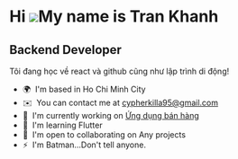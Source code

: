 Hi ![](https://user-images.githubusercontent.com/18350557/176309783-0785949b-9127-417c-8b55-ab5a4333674e.gif)My name is Tran Khanh
==================================================================================================================================

Backend Developer
-----------------

Tôi đang học về react và github cũng như lập trình di động!

*   🌍  I'm based in Ho Chi Minh City
*   ✉️  You can contact me at [cypherkilla95@gmail.com](mailto:cypherkilla95@gmail.com)
*   🚀  I'm currently working on [Ứng dụng bán hàng](http://phonewhale.com)
*   🧠  I'm learning Flutter
*   🤝  I'm open to collaborating on Any projects
*   ⚡  I'm Batman...Don't tell anyone.

  
